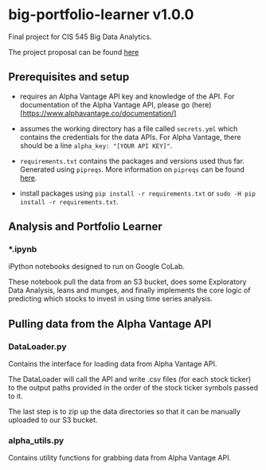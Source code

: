 # big-portfolio-learner v1.0.0

Final project for CIS 545 Big Data Analytics. 

The project proposal can be found [here](https://docs.google.com/document/d/1jpFaxwhn7syQj1THJNVp7wHw0W0kc132rCYXXk73hac/edit?usp=sharing)

## Prerequisites and setup

- requires an Alpha Vantage API key and knowledge of the API. For documentation of the Alpha Vantage API, please go (here)[https://www.alphavantage.co/documentation/]

- assumes the working directory has a file called `secrets.yml` which contains the credentials for the data APIs. For Alpha Vantage, there should be a line `alpha_key: "[YOUR API KEY]"`.

- `requirements.txt` contains the packages and versions used thus far. Generated using `pipreqs`. More information on `pipreqs` can be found [here](https://github.com/bndr/pipreqs).

- install packages using `pip install -r requirements.txt` or `sudo -H pip install -r requirements.txt`.

## Analysis and Portfolio Learner

### *.ipynb

iPython notebooks designed to run on Google CoLab.

These notebook pull the data from an S3 bucket, does some Exploratory Data Analysis, leans and munges, and finally implements the core logic of predicting which stocks to invest in using time series analysis.

## Pulling data from the Alpha Vantage API

### DataLoader.py

Contains the interface for loading data from Alpha Vantage API.

The DataLoader will call the API and write .csv files (for each stock ticker) to the output paths provided in the order of the stock ticker symbols passed to it.

The last step is to zip up the data directories so that it can be manually uploaded to our S3 bucket.

### alpha_utils.py

Contains utility functions for grabbing data from Alpha Vantage API.
